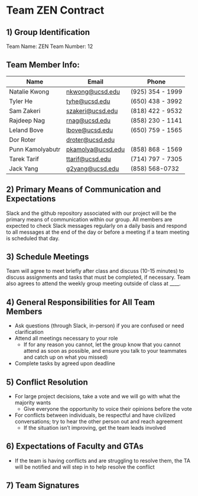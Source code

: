 
# Team ZEN Contract

## 1) Group Identification
Team Name: ZEN
Team Number: 12

## Team Member Info:

| Name             | Email              | Phone            |
| ---------------- | ------------------ | ---------------- |
| Natalie Kwong    | nkwong@ucsd.edu    | (925) 354 - 1999 |
| Tyler He         | tyhe@ucsd.edu      | (650) 438 - 3992 |
| Sam Zakeri       | szakeri@ucsd.edu   | (818) 422 - 9532 |
| Rajdeep Nag      | rnag@ucsd.edu      | (858) 230 - 1141 |
| Leland Bove      | lbove@ucsd.edu     | (650) 759 - 1565 |
| Dor Roter        | droter@ucsd.edu    |                  | 
| Punn Kamolyabutr | pkamolya@ucsd.edu  | (858) 868 - 1569 |
| Tarek Tarif      | ttarif@ucsd.edu    | (714) 797 - 7305 |
| Jack Yang        | g2yang@ucsd.edu    | (858) 568-0732   |

## 2) Primary Means of Communication and Expectations
Slack and the github repository associated with our project will be the primary means of communication within our group. All members are expected to check Slack messages regularly on a daily basis and respond to all messages at the end of the day or before a meeting if a team meeting is scheduled that day. 

## 3) Schedule Meetings
Team will agree to meet briefly after class and discuss (10-15 minutes) to discuss assignments and tasks that must be completed, if necessary. Team also agrees to attend the weekly group meeting outside of class at ____.

## 4) General Responsibilities for All Team Members
- Ask questions (through Slack, in-person) if you are confused or need clarification
- Attend all meetings necessary to your role 
  - If for any reason you cannot, let the group know that you cannot attend as soon as possible, and ensure you talk to your teammates and catch up on what you missed)
- Complete tasks by agreed upon deadline 

## 5) Conflict Resolution
- For large project decisions, take a vote and we will go with what the majority wants
  - Give everyone the opportunity to voice their opinions before the vote
- For conflicts between individuals, be respectful and have civilized conversations; try to hear the other person out and reach agreement
  - If the situation isn’t improving, get the team leads involved

## 6) Expectations of Faculty and GTAs
- If the team is having conflicts and are struggling to resolve them, the TA will be notified and will step in to help resolve the conflict

## 7) Team Signatures

